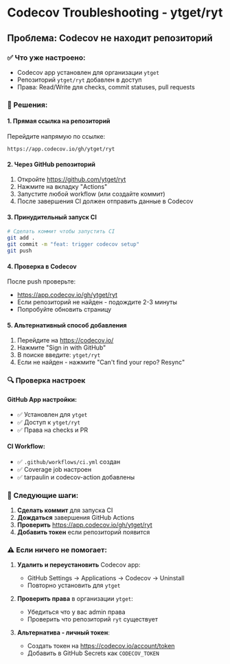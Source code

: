 # Codecov Troubleshooting - ytget/ryt

## Проблема: Codecov не находит репозиторий

### ✅ Что уже настроено:
- Codecov app установлен для организации `ytget`
- Репозиторий `ytget/ryt` добавлен в доступ
- Права: Read/Write для checks, commit statuses, pull requests

### 🔧 Решения:

#### 1. **Прямая ссылка на репозиторий**
Перейдите напрямую по ссылке:
```
https://app.codecov.io/gh/ytget/ryt
```

#### 2. **Через GitHub репозиторий**
1. Откройте https://github.com/ytget/ryt
2. Нажмите на вкладку "Actions"
3. Запустите любой workflow (или создайте коммит)
4. После завершения CI должен отправить данные в Codecov

#### 3. **Принудительный запуск CI**
```bash
# Сделать коммит чтобы запустить CI
git add .
git commit -m "feat: trigger codecov setup"
git push
```

#### 4. **Проверка в Codecov**
После push проверьте:
- https://app.codecov.io/gh/ytget/ryt
- Если репозиторий не найден - подождите 2-3 минуты
- Попробуйте обновить страницу

#### 5. **Альтернативный способ добавления**
1. Перейдите на https://codecov.io/
2. Нажмите "Sign in with GitHub"
3. В поиске введите: `ytget/ryt`
4. Если не найден - нажмите "Can't find your repo? Resync"

### 🔍 Проверка настроек

#### GitHub App настройки:
- ✅ Установлен для `ytget`
- ✅ Доступ к `ytget/ryt`
- ✅ Права на checks и PR

#### CI Workflow:
- ✅ `.github/workflows/ci.yml` создан
- ✅ Coverage job настроен
- ✅ tarpaulin и codecov-action добавлены

### 📝 Следующие шаги:

1. **Сделать коммит** для запуска CI
2. **Дождаться** завершения GitHub Actions
3. **Проверить** https://app.codecov.io/gh/ytget/ryt
4. **Добавить токен** если репозиторий появится

### ⚠️ Если ничего не помогает:

1. **Удалить и переустановить** Codecov app:
   - GitHub Settings → Applications → Codecov → Uninstall
   - Повторно установить для `ytget`

2. **Проверить права** в организации `ytget`:
   - Убедиться что у вас admin права
   - Проверить что репозиторий `ryt` существует

3. **Альтернатива - личный токен**:
   - Создать токен на https://codecov.io/account/token
   - Добавить в GitHub Secrets как `CODECOV_TOKEN`
